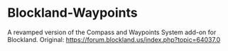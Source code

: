 # Blockland-Waypoints
A revamped version of the Compass and Waypoints System add-on for Blockland. Original: https://forum.blockland.us/index.php?topic=64037.0
